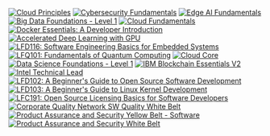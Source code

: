 <!--START_SECTION:badges-->
[![Cloud Principles](https://images.credly.com/size/110x110/images/b35ff1ce-a4a9-436a-b9f3-355b65494070/image.png)](http://www.credly.com/badges/f1aad62b-4369-4f41-8c33-36defa13c786 "Cloud Principles")
[![Cybersecurity Fundamentals](https://images.credly.com/size/110x110/images/50b96632-6cbb-40b7-ac0e-b83f49ff7f94/image.png)](http://www.credly.com/badges/2f420a31-154c-4db0-aed9-098024c80859 "Cybersecurity Fundamentals")
[![Edge AI Fundamentals](https://images.credly.com/size/110x110/images/0c6886e7-d83f-4d5e-bd4f-dd98629eb6d4/iptp-edge-ai-fundiamentals.png)](http://www.credly.com/badges/e02b45cc-95f4-4606-bab4-f49d7fc87e5f "Edge AI Fundamentals")
[![Big Data Foundations - Level 1](https://images.credly.com/size/110x110/images/16d5a420-770b-4699-97ec-46708e3680c5/Big_Data_Found_Level_1_-_CC_-_2019.png)](http://www.credly.com/badges/1eb29970-b6eb-4d9d-8aa0-df893cbab95e "Big Data Foundations - Level 1")
[![Cloud Fundamentals](https://images.credly.com/size/110x110/images/78c62b9d-d7ce-4b6e-bd6f-cb10fe8cdcde/ipsp-cf-600px.png)](http://www.credly.com/badges/95da31c4-f33f-49e9-9faa-9481beee949c "Cloud Fundamentals")
[![Docker Essentials: A Developer Introduction](https://images.credly.com/size/110x110/images/08216781-93cb-4ba1-8110-8eb3401fa8ce/Docker_Essentials_-_ISDN.png)](http://www.credly.com/badges/1954a704-4966-4ea2-9127-71a60416eb47 "Docker Essentials: A Developer Introduction")
[![Accelerated Deep Learning with GPU](https://images.credly.com/size/110x110/images/4ec26fe5-fc52-4398-a675-7e77265f3b32/Accelerated_Deep_Learning_with_GPU.png)](http://www.credly.com/badges/e8129a5a-e74e-4cfd-abd2-358c85406af7 "Accelerated Deep Learning with GPU")
[![LFD116: Software Engineering Basics for Embedded Systems](https://images.credly.com/size/110x110/images/ff41fbd4-c73b-440e-9981-cd32fcf9ab99/image.png)](http://www.credly.com/badges/50337fbd-adb6-4ec0-b45b-3260ce6c32af "LFD116: Software Engineering Basics for Embedded Systems")
[![LFQ101: Fundamentals of Quantum Computing](https://images.credly.com/size/110x110/images/9ae6708e-87bb-4a24-a48d-02315a8e012e/image.png)](http://www.credly.com/badges/aeccb113-822f-4a8b-a825-b68f5abf7f3e "LFQ101: Fundamentals of Quantum Computing")
[![Cloud Core](https://images.credly.com/size/110x110/images/b0607951-b6f7-47d0-af16-7112971ab2ef/Cloud_Core_-_Developer_Skills_Network_-_v3.png)](http://www.credly.com/badges/2f20737a-301c-4413-b6e8-849c3a215824 "Cloud Core")
[![Data Science Foundations - Level 1](https://images.credly.com/size/110x110/images/5ca7b236-6105-4154-ba22-c8ae12ec1d8c/Data_Sci_Found_Level_1_-_CC_-_2019.png)](http://www.credly.com/badges/5e5ddc39-b1ac-41a2-94aa-ef336c1a2c5b "Data Science Foundations - Level 1")
[![IBM Blockchain Essentials V2](https://images.credly.com/size/110x110/images/2f9eee24-6834-4595-b2b6-e8e585190a0d/IBM-Blockchain-Essentials-V2.png)](http://www.credly.com/badges/666aa9b7-7ef2-4050-9ef2-cfff4abe6afd "IBM Blockchain Essentials V2")
[![Intel Technical Lead](https://images.credly.com/size/110x110/images/9844c716-1795-4561-9e4a-13bbbfcf2a37/Intel_Technical_Lead_09-2021.png)](http://www.credly.com/badges/44870edf-b81d-4458-b92b-2da3e1816f59 "Intel Technical Lead")
[![LFD102: A Beginner's Guide to Open Source Software Development](https://images.credly.com/size/110x110/images/607ce371-dcd7-4372-9a4c-62e478ce64c5/image.png)](http://www.credly.com/badges/e69f2e96-f4ad-44fd-8ed9-5d96ea9730ad "LFD102: A Beginner's Guide to Open Source Software Development")
[![LFD103: A Beginner's Guide to Linux Kernel Development](https://images.credly.com/size/110x110/images/e12ad9b1-27be-4c4d-a67e-7658178a1c92/image.png)](http://www.credly.com/badges/d3fe93a6-8e0f-47aa-9aee-23f78360c080 "LFD103: A Beginner's Guide to Linux Kernel Development")
[![LFC191: Open Source Licensing Basics for Software Developers](https://images.credly.com/size/110x110/images/41a3cf24-4d1e-4b96-8be8-07afb53aa6f8/image.png)](http://www.credly.com/badges/cf754c1c-ee45-4ac6-b9b7-d8fa769c7b63 "LFC191: Open Source Licensing Basics for Software Developers")
[![Corporate Quality Network SW Quality White Belt](https://images.credly.com/size/110x110/images/ad0137fc-5446-41b8-9e6e-b6762ef61bb6/Corp_Quality_Ntwk_White_Belt_10-2021.png)](http://www.credly.com/badges/31cfd924-f266-41f6-a142-9347ac96b6c2 "Corporate Quality Network SW Quality White Belt")
[![Product Assurance and Security Yellow Belt - Software](https://images.credly.com/size/110x110/images/dffc58a0-7857-4c6d-829b-0e50694fb86c/yellow-sw-belt.png)](http://www.credly.com/badges/589d7050-a982-4bdd-8524-7d241773c27a "Product Assurance and Security Yellow Belt - Software")
[![Product Assurance and Security White Belt](https://images.credly.com/size/110x110/images/463c9018-6b1d-49a3-b17b-565dfa8b019a/white-belt.png)](http://www.credly.com/badges/7ac00899-59d9-4cc6-b684-36bfcdedf460 "Product Assurance and Security White Belt")
<!--END_SECTION:badges-->

<!--START_SECTION:gen-->

<!--END_SECTION:gen-->
